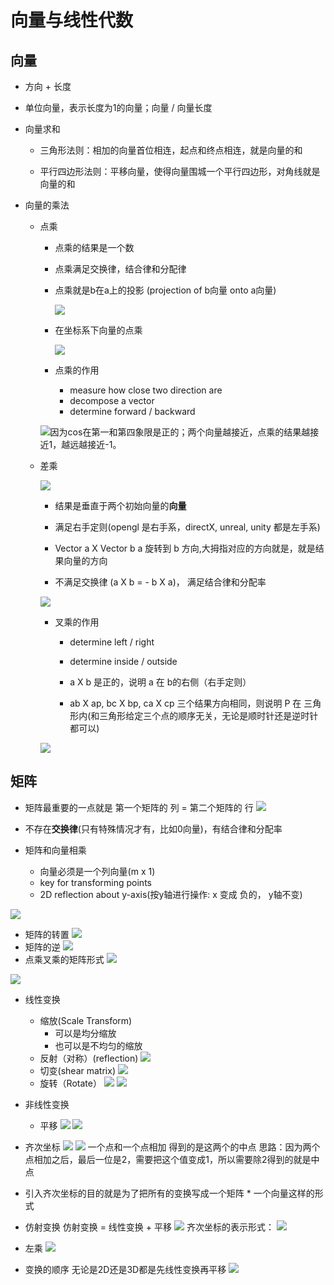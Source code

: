 # 向量与线性代数


## 向量

- 方向 + 长度

- 单位向量，表示长度为1的向量；向量 / 向量长度 

- 向量求和
  
  - 三角形法则：相加的向量首位相连，起点和终点相连，就是向量的和
  
  - 平行四边形法则：平移向量，使得向量围城一个平行四边形，对角线就是向量的和

- 向量的乘法
  
  - 点乘
    
    - 点乘的结果是一个数
    
    - 点乘满足交换律，结合律和分配律
    
    - 点乘就是b在a上的投影 (projection of b向量 onto a向量)
      
      ![](./images/向量点乘.jpg)

    - 在坐标系下向量的点乘 
      
      ![](./images/向量点乘二维和三维的情况.jpg)

    - 点乘的作用
      - measure how close two direction are
      - decompose a vector
      - determine  forward / backward

    ![](./images/向量的前后.png)因为cos在第一和第四象限是正的；两个向量越接近，点乘的结果越接近1，越远越接近-1。

  
  - 差乘

    ![](./images/叉乘.png)

    - 结果是垂直于两个初始向量的<b>向量</b>

    - 满足右手定则(opengl 是右手系，directX, unreal, unity 都是左手系)

    - Vector a X Vector b  a 旋转到 b 方向,大拇指对应的方向就是，就是结果向量的方向 

    - 不满足交换律 (a X b = - b X a)， 满足结合律和分配率


    ![](./images/叉乘在代数上的解释.png)

    - 叉乘的作用

      - determine left / right
      - determine inside / outside 

      - a X b 是正的，说明 a 在 b的右侧（右手定则）

      - ab X ap, bc X bp, ca X cp 三个结果方向相同，则说明 P 在 三角形内(和三角形给定三个点的顺序无关，无论是顺时针还是逆时针都可以)

    ![](./images/叉乘的作用.png)


## 矩阵

  - 矩阵最重要的一点就是 第一个矩阵的 列 = 第二个矩阵的 行
  ![](./images/矩阵的乘法.png)

  - 不存在<b>交换律</b>(只有特殊情况才有，比如0向量)，有结合律和分配率

  - 矩阵和向量相乘
    -  向量必须是一个列向量(m x 1)
    -  key for transforming points
    -  2D reflection about y-axis(按y轴进行操作: x 变成 负的， y轴不变)

  ![](./images/矩阵和向量相乘.png)

  - 矩阵的转置
    ![](./images/矩阵的转置.png)
  - 矩阵的逆
    ![](./images/矩阵的逆.png)
  - 点乘叉乘的矩阵形式
    ![](./images/点乘叉乘的矩阵形式.png)

  ![](./images/基本公式.png)

  - 线性变换
    - 缩放(Scale Transform)
      - 可以是均分缩放
      - 也可以是不均匀的缩放
    - 反射（对称）(reflection)
    ![](./images/对称.png)
    - 切变(shear matrix)
    ![](./images/切变.png)
    - 旋转（Rotate）
    ![](./images/旋转.png)
    ![](./images/旋转公式推导.png)

  - 非线性变换
    - 平移
    ![](./images/平移的基本公式.png)
    ![](./images/平移不是线性变换.png)

  - 齐次坐标
    ![](./images/齐次坐标.png)
    ![](./images/齐次坐标下的意义.png)
    一个点和一个点相加 得到的是这两个的中点
    思路：因为两个点相加之后，最后一位是2，需要把这个值变成1，所以需要除2得到的就是中点
  - 引入齐次坐标的目的就是为了把所有的变换写成一个矩阵 * 一个向量这样的形式
  - 仿射变换
    仿射变换 = 线性变换 + 平移
    ![](./images/仿射变换.png)
    齐次坐标的表示形式：
    ![](./images/2D变换齐次坐标的形式.png)

  - 左乘
    ![](./images/左乘.png)

  - 变换的顺序
    无论是2D还是3D都是先线性变换再平移
    ![](./images/3D变换的顺序.png)
